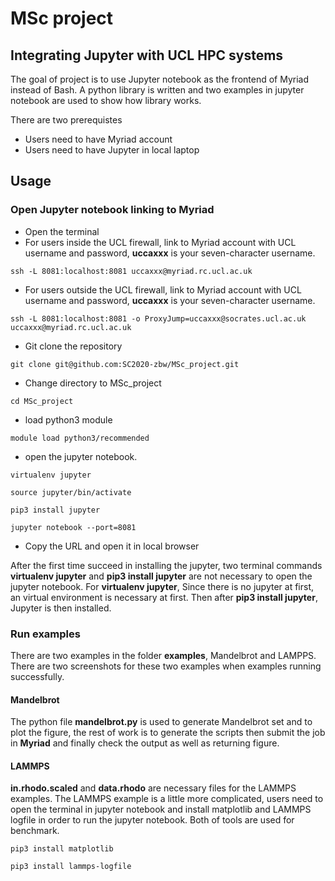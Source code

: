 # MSc project

## Integrating Jupyter with UCL HPC systems

The goal of project is to use Jupyter notebook as the frontend of Myriad instead of Bash. A python library is written and two examples in jupyter notebook are used to show how library works.

There are two prerequistes
 *  Users need to have Myriad account
 *  Users need to have Jupyter in local laptop

## Usage

### Open Jupyter notebook linking to Myriad
 * Open the terminal
 * For users inside the UCL firewall, link to Myriad account with UCL username and password, **uccaxxx** is your seven-character username.
```shell
ssh -L 8081:localhost:8081 uccaxxx@myriad.rc.ucl.ac.uk
```
 * For users outside the UCL firewall, link to Myriad account with UCL username and password, **uccaxxx** is your seven-character username.
```shell
ssh -L 8081:localhost:8081 -o ProxyJump=uccaxxx@socrates.ucl.ac.uk uccaxxx@myriad.rc.ucl.ac.uk
```
 * Git clone the repository
```shell
git clone git@github.com:SC2020-zbw/MSc_project.git
```
 * Change directory to MSc_project
```shell
cd MSc_project
```
 * load python3 module
```shell
module load python3/recommended
```
 * open the jupyter notebook. 
```shell
virtualenv jupyter
```
```shell
source jupyter/bin/activate
```
```shell
pip3 install jupyter
```
```shell
jupyter notebook --port=8081
```
 * Copy the URL and open it in local browser

After the first time succeed in installing the jupyter, two terminal commands **virtualenv jupyter** and **pip3 install jupyter** are not necessary to open the jupyter notebook. 
For **virtualenv jupyter**, Since there is no jupyter at first, an virtual environment is necessary at first. Then after **pip3 install jupyter**, Jupyter is then installed.

### Run examples

There are two examples in the folder **examples**, Mandelbrot and LAMPPS. There are two screenshots for these two examples when examples running successfully.

#### Mandelbrot

The python file **mandelbrot.py** is used to generate Mandelbrot set and to plot the figure, the rest of work is to generate the scripts then submit the job in **Myriad** and finally check the output as well as returning figure.

#### LAMMPS

**in.rhodo.scaled** and **data.rhodo** are necessary files for the LAMMPS examples. The LAMMPS example is a little more complicated, users need to open the terminal in jupyter notebook and install matplotlib and LAMMPS logfile in order to run the jupyter notebook. Both of tools are used for benchmark.
```shell
pip3 install matplotlib
```
```shell
pip3 install lammps-logfile
```
